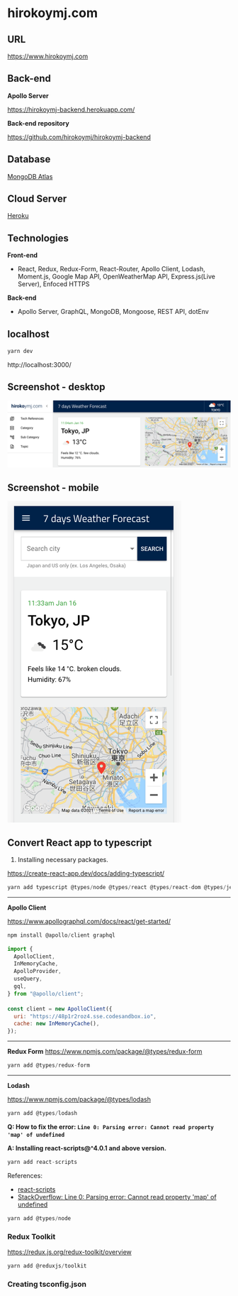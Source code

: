 <h1>hirokoymj.com</h1>

## URL

https://www.hirokoymj.com

## Back-end

**Apollo Server**

https://hirokoymj-backend.herokuapp.com/

**Back-end repository**

https://github.com/hirokoymj/hirokoymj-backend

## Database

[MongoDB Atlas](https://www.mongodb.com/cloud/atlas)

## Cloud Server

[Heroku](https://dashboard.heroku.com/apps)

## Technologies

**Front-end**

- React, Redux, Redux-Form, React-Router, Apollo Client, Lodash, Moment.js, Google Map API, OpenWeatherMap API, Express.js(Live Server), Enfoced HTTPS

**Back-end**

- Apollo Server, GraphQL, MongoDB, Mongoose, REST API, dotEnv

## localhost

```js
yarn dev
```

http://localhost:3000/

## Screenshot - desktop

![](src/Assets/hirokoymj-com-desktop.png)

## Screenshot - mobile

![](src/Assets/hirokoymj-com-mobile.png)

## Convert React app to typescript

1. Installing necessary packages.

https://create-react-app.dev/docs/adding-typescript/

```js
yarn add typescript @types/node @types/react @types/react-dom @types/jest
```

<hr />

**Apollo Client**

https://www.apollographql.com/docs/react/get-started/

```js
npm install @apollo/client graphql
```

```js
import {
  ApolloClient,
  InMemoryCache,
  ApolloProvider,
  useQuery,
  gql,
} from "@apollo/client";

const client = new ApolloClient({
  uri: "https://48p1r2roz4.sse.codesandbox.io",
  cache: new InMemoryCache(),
});
```

<hr />

**Redux Form**
https://www.npmjs.com/package/@types/redux-form

```js
yarn add @types/redux-form
```

<hr />

**Lodash**

https://www.npmjs.com/package/@types/lodash

```js
yarn add @types/lodash
```

**Q: How to fix the error: `Line 0: Parsing error: Cannot read property 'map' of undefined`**

**A: Installing react-scripts@^4.0.1 and above version.**

```js
yarn add react-scripts
```

References:

- [react-scripts](https://www.npmjs.com/package/react-scripts)
- [StackOverflow: Line 0: Parsing error: Cannot read property 'map' of undefined](https://stackoverflow.com/questions/62079477/line-0-parsing-error-cannot-read-property-map-of-undefined)

```js
yarn add @types/node
```

### Redux Toolkit

https://redux.js.org/redux-toolkit/overview

```js
yarn add @reduxjs/toolkit
```

### Creating tsconfig.json
